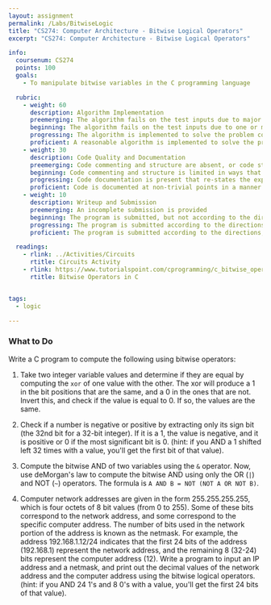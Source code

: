 ```yaml
---
layout: assignment
permalink: /Labs/BitwiseLogic
title: "CS274: Computer Architecture - Bitwise Logical Operators"
excerpt: "CS274: Computer Architecture - Bitwise Logical Operators"

info:
  coursenum: CS274
  points: 100
  goals:
    - To manipulate bitwise variables in the C programming language

  rubric:
    - weight: 60
      description: Algorithm Implementation
      preemerging: The algorithm fails on the test inputs due to major issues, or the program fails to compile and/or run
      beginning: The algorithm fails on the test inputs due to one or more minor issues
      progressing: The algorithm is implemented to solve the problem correctly according to given test inputs, but would fail if executed in a general case due to a minor issue or omission in the algorithm design or implementation
      proficient: A reasonable algorithm is implemented to solve the problem which correctly solves the problem according to the given test inputs, and would be reasonably expected to solve the problem in the general case
    - weight: 30
      description: Code Quality and Documentation
      preemerging: Code commenting and structure are absent, or code structure departs significantly from best practice, and/or the code departs significantly from the style guide
      beginning: Code commenting and structure is limited in ways that reduce the readability of the program, and/or there are minor departures from the style guide
      progressing: Code documentation is present that re-states the explicit code definitions, and/or code is written that mostly adheres to the style guide
      proficient: Code is documented at non-trivial points in a manner that enhances the readability of the program, and code is written according to the style guide
    - weight: 10
      description: Writeup and Submission
      preemerging: An incomplete submission is provided
      beginning: The program is submitted, but not according to the directions in one or more ways (for example, because it is lacking a readme writeup)
      progressing: The program is submitted according to the directions with a minor omission or correction needed, and with at least superficial responses to the bolded questions throughout
      proficient: The program is submitted according to the directions, including a readme writeup describing the solution, and thoughtful answers to the bolded questions throughout

  readings:
    - rlink: ../Activities/Circuits
      rtitle: Circuits Activity
    - rlink: https://www.tutorialspoint.com/cprogramming/c_bitwise_operators.htm
      rtitle: Bitwise Operators in C


tags:
  - logic

---
```


### What to Do

Write a C program to compute the following using bitwise operators:

1. Take two integer variable values and determine if they are equal by computing the `xor` of one value with the other.  The xor will produce a 1 in the bit positions that are the same, and a 0 in the ones that are not.  Invert this, and check if the value is equal to 0.  If so, the values are the same.

2. Check if a number is negative or positive by extracting only its sign bit (the 32nd bit for a 32-bit integer).  If it is a 1, the value is negative, and it is positive or 0 if the most significant bit is 0.  (hint: if you AND a 1 shifted left 32 times with a value, you'll get the first bit of that value).

3. Compute the bitwise AND of two variables using the `&` operator.  Now, use deMorgan's law to compute the bitwise AND using only the OR (`|`) and NOT (`~`) operators.  The formula is `A AND B = NOT (NOT A OR NOT B)`.

4. Computer network addresses are given in the form 255.255.255.255, which is four octets of 8 bit values (from 0 to 255).  Some of these bits correspond to the network address, and some correspond to the specific computer address.  The number of bits used in the network portion of the address is known as the netmask.  For example, the address 192.168.1.12/24 indicates that the first 24 bits of the address (192.168.1) represent the network address, and the remaining 8 (32-24) bits represent the computer address (12).  Write a program to input an IP address and a netmask, and print out the decimal values of the network address and the computer address using the bitwise logical operators.  (hint: if you AND 24 1's and 8 0's with a value, you'll get the first 24 bits of that value).